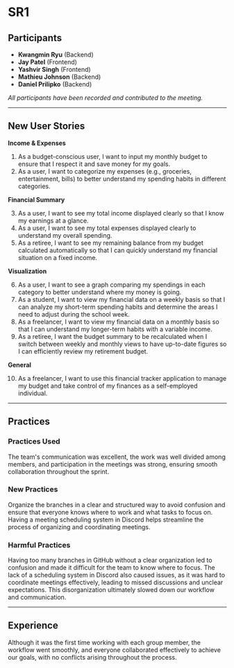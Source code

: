 # SR1

## Participants
- **Kwangmin Ryu** (Backend)
- **Jay Patel** (Frontend)
- **Yashvir Singh** (Frontend)
- **Mathieu Johnson** (Backend)
- **Daniel Prilipko** (Backend)

*All participants have been recorded and contributed to the meeting.*

---

## New User Stories

**Income & Expenses**

1. As a budget-conscious user, I want to input my monthly budget to ensure that I respect it and save money for my goals.
2. As a user, I want to categorize my expenses (e.g., groceries, entertainment, bills) to better understand my spending habits in different categories.

**Financial Summary**

3. As a user, I want to see my total income displayed clearly so that I know my earnings at a glance.
4. As a user, I want to see my total expenses displayed clearly to understand my overall spending.
5. As a retiree, I want to see my remaining balance from my budget calculated automatically so that I can quickly understand my financial situation on a fixed income.

**Visualization**

6. As a user, I want to see a graph comparing my spendings in each category to better understand where my money is going.
7. As a student, I want to view my financial data on a weekly basis so that I can analyze my short-term spending habits and determine the areas I need to adjust during the school week.
8. As a freelancer, I want to view my financial data on a monthly basis so that I can understand my longer-term habits with a variable income.
9. As a retiree, I want the budget summary to be recalculated when I switch between weekly and monthly views to have up-to-date figures so I can efficiently review my retirement budget.

**General**

10. As a freelancer, I want to use this financial tracker application to manage my budget and take control of my finances as a self-employed individual.

---

## Practices

### Practices Used

The team's communication was excellent, the work was well divided among members, and participation in the meetings was strong, ensuring smooth collaboration throughout the sprint.

### New Practices

Organize the branches in a clear and structured way to avoid confusion and ensure that everyone knows where to work and what tasks to focus on. Having a meeting scheduling system in Discord helps streamline the process of organizing and coordinating meetings.

### Harmful Practices

Having too many branches in GitHub without a clear organization led to confusion and made it difficult for the team to know where to focus. The lack of a scheduling system in Discord also caused issues, as it was hard to coordinate meetings effectively, leading to missed discussions and unclear expectations. This disorganization ultimately slowed down our workflow and communication.

---

## Experience

Although it was the first time working with each group member, the workflow went smoothly, and everyone collaborated effectively to achieve our goals, with no conflicts arising throughout the process.
